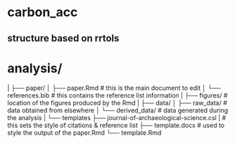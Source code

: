 # carbon_acc


## structure based on rrtols
# analysis/
|
├── paper/
│   ├── paper.Rmd       # this is the main document to edit
│   └── references.bib  # this contains the reference list information
|
├── figures/            # location of the figures produced by the Rmd
|
├── data/
│   ├── raw_data/       # data obtained from elsewhere
│   └── derived_data/   # data generated during the analysis
|
└── templates
    ├── journal-of-archaeological-science.csl
    |                   # this sets the style of citations & reference list
    ├── template.docx   # used to style the output of the paper.Rmd
    └── template.Rmd